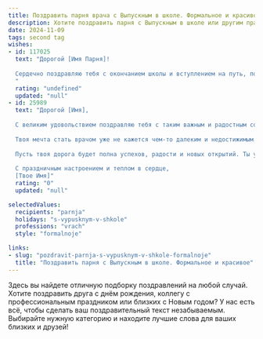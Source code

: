 ```yaml
---
title: Поздравить парня врача с Выпускным в школе. Формальное и красивое
description: Хотите поздравить парня с Выпускным в школе или другим праздником? Наш ИИ создаст незабываемое поздравление, а вы обязательно выделитесь среди других.  
date: 2024-11-09
tags: second tag
wishes:
- id: 117025
  text: "Дорогой [Имя Парня]!
  
  Сердечно поздравляю тебя с окончанием школы и вступлением на путь, полный благородства и ответственности – путь врача!  Пусть знания, полученные за школьные годы, станут крепким фундаментом для твоей будущей профессиональной деятельности. Желаю тебе успехов в освоении медицинской науки,  терпения, мудрости и  искреннего желания помогать людям.  Пусть твоя жизнь будет наполнена смыслом и добрыми делами.  Поздравляю с заслуженным праздником!
  "
  rating: "undefined"
  updated: "null"
- id: 25989
  text: "Дорогой [Имя],
  
  С великим удовольствием поздравляю тебя с таким важным и радостным событием – выпускным вечером! Сегодня ты заканчиваешь один из самых ярких и незабываемых этапов своей жизни, и это поистине прекрасное начало нового пути.
  
  Твоя мечта стать врачом уже не кажется чем-то далеким и недостижимым. Ты прошел через множество испытаний и уроков, и каждый из них сделал тебя сильнее и мудрее. Впереди тебя ждет профессия, которая требует не только знаний, но и огромного сердца, чтобы помогать и лечить других.
  
  Пусть твоя дорога будет полна успехов, радости и новых открытий. Ты уже доказал, что способен на многое, и я уверен, что в будущем ты станешь прекрасным врачом, которым будут гордиться твои близкие и все, кто тебя знает.
  
  С праздничным настроением и теплом в сердце,
  [Твое Имя]"
  rating: "0"
  updated: "null"

selectedValues:
  recipients: "parnja"
  holidays: "s-vypusknym-v-shkole"
  professions: "vrach"
  style: "formalnoje"

links:
- slug: "pozdravit-parnja-s-vypusknym-v-shkole-formalnoje"
  title: "Поздравить парня с Выпускным в школе. Формальное и красивое"
---
```


Здесь вы найдете отличную подборку поздравлений на любой случай. 
Хотите поздравить друга с днём рождения, коллегу с профессиональным праздником или близких с Новым годом? У нас есть всё, чтобы сделать ваш поздравительный текст незабываемым. Выбирайте нужную категорию и находите лучшие слова для ваших близких и друзей!

